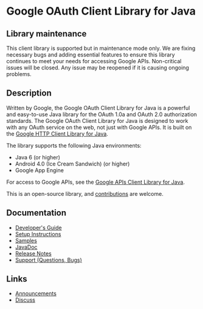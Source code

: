 # Google OAuth Client Library for Java

## <a name='maintenance'>Library maintenance</a>

This client library is supported but in maintenance mode only. We are fixing necessary bugs and
adding essential features to ensure this library continues to meet your needs for accessing Google
APIs. Non-critical issues will be closed. Any issue may be reopened if it is causing ongoing
problems.

## Description

Written by Google, the Google OAuth Client Library for Java is a powerful and easy-to-use Java
library for the OAuth 1.0a and OAuth 2.0 authorization standards. The Google OAuth Client Library
for Java is designed to work with any OAuth service on the web, not just with Google APIs. It is
built on the [Google HTTP Client Library for Java](https://github.com/google/google-http-java-client).

The library supports the following Java environments:

- Java 6 (or higher)
- Android 4.0 (Ice Cream Sandwich) (or higher)
- Google App Engine

For access to Google APIs, see the
[Google APIs Client Library for Java](https://github.com/google/google-api-java-client).

This is an open-source library, and
[contributions](https://developers.google.com/api-client-library/java/google-oauth-java-client/contribute)
are welcome.

## Documentation

- [Developer's Guide](https://developers.google.com/api-client-library/java/google-oauth-java-client/)
- [Setup Instructions](https://developers.google.com/api-client-library/java/google-oauth-java-client/setup)
- [Samples](https://developers.google.com/api-client-library/java/google-oauth-java-client/samples)
- [JavaDoc](https://developers.google.com/api-client-library/java/google-oauth-java-client/reference/index)
- [Release Notes](https://developers.google.com/api-client-library/java/google-oauth-java-client/release-notes)
- [Support (Questions, Bugs)](https://developers.google.com/api-client-library/java/google-oauth-java-client/support)

## Links

- [Announcements](http://google-oauth-java-client.blogspot.com/)
- [Discuss](http://groups.google.com/group/google-oauth-java-client)
